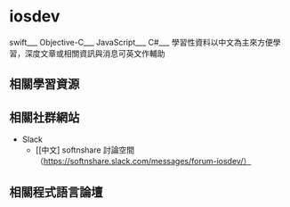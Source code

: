 # iosdev

 swift___  Objective-C___  JavaScript___  C#___
 學習性資料以中文為主來方便學習，深度文章或相關資訊與消息可英文作輔助

## 相關學習資源


## 相關社群網站

- Slack
  - [[中文] softnshare 討論空間 （https://softnshare.slack.com/messages/forum-iosdev/）


## 相關程式語言論壇
  


